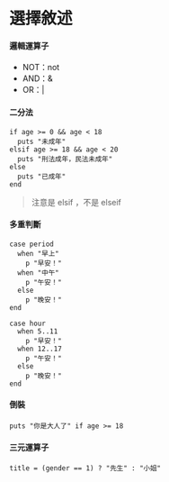 # 選擇敘述
#### 邏輯運算子
* NOT：not
* AND：&
* OR：|

#### 二分法
    if age >= 0 && age < 18
      puts "未成年"
    elsif age >= 18 && age < 20
      puts "刑法成年，民法未成年"
    else
      puts "已成年"
    end
>注意是 elsif ，不是 elseif

#### 多重判斷
    case period
      when "早上"
        p "早安！"
      when "中午"
        p "午安！"
      else
        p "晚安！"
    end
    
    case hour
      when 5..11
        p "早安！"
      when 12..17
        p "午安！"
      else
        p "晚安！"
    end

#### 倒裝
    puts "你是大人了" if age >= 18
    
#### 三元運算子
    title = (gender == 1) ? "先生" : "小姐"
